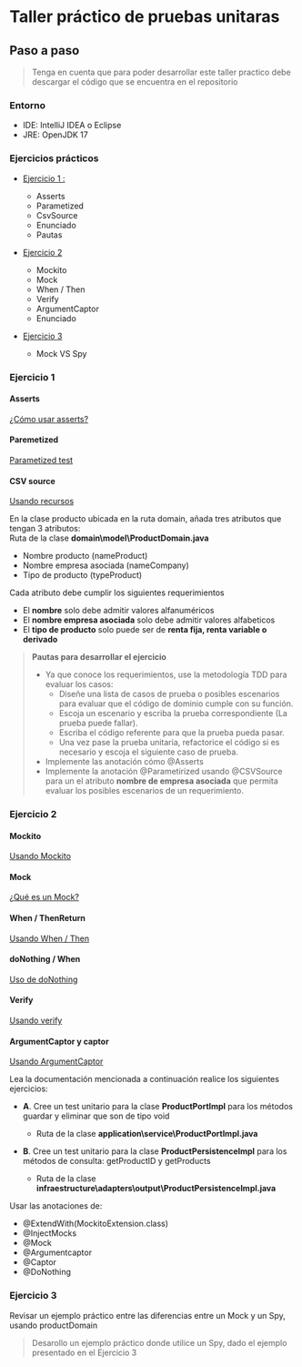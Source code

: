 # Taller práctico de pruebas unitaras

## Paso a paso

> Tenga en cuenta que para poder desarrollar este taller 
> practico debe descargar el código que se encuentra en el repositorio

### Entorno

- IDE: IntelliJ IDEA o Eclipse
- JRE: OpenJDK 17

### Ejercicios prácticos

- [Ejercicio 1 : ](#ejercicio-1)  

    * Asserts
    * Parametized
    * CsvSource
    * Enunciado
    * Pautas

- [Ejercicio 2](#ejercicio-2)
  * Mockito
  * Mock
  * When / Then
  * Verify
  * ArgumentCaptor
  * Enunciado

- [Ejercicio 3](#ejercicio-3)
  * Mock VS Spy

 
### Ejercicio 1

#### Asserts 

[¿Cómo usar asserts?](https://nuamexchange.atlassian.net/wiki/spaces/nuamArq/pages/62488670/JUnit5+Mockito#Assertions)

#### Paremetized 
[Parametized test](https://junit.org/junit5/docs/current/user-guide/#writing-tests-parameterized-tests)

#### CSV source
[Usando recursos](https://junit.org/junit5/docs/current/user-guide/#writing-tests-parameterized-tests-sources-CsvSource)



En la clase producto ubicada en la ruta domain, añada tres atributos que tengan 3 atributos:  
Ruta de la clase **domain\model\ProductDomain.java**
* Nombre producto (nameProduct)
* Nombre empresa asociada (nameCompany)
* Tipo de producto (typeProduct)

Cada atributo debe cumplir los siguientes requerimientos  

- El **nombre** solo debe admitir valores alfanuméricos
- El **nombre empresa asociada** solo debe admitir valores alfabeticos
- El **tipo de producto** solo puede ser de **renta fija, renta variable o derivado**

> **Pautas para desarrollar el ejercicio**
> - Ya que conoce los requerimientos, use la metodología TDD para evaluar los casos:
>   - Diseñe una lista de casos de prueba o posibles escenarios para evaluar que el código de dominio cumple con su función.
>   - Escoja un escenario y escriba la prueba correspondiente (La prueba puede fallar).
>   - Escriba el código referente para que la prueba pueda pasar.
>   - Una vez pase la prueba unitaria, refactorice el código si es necesario y escoja el siguiente caso de prueba.
> - Implemente las anotación cómo @Asserts
> - Implemente la anotación @Parametirized usando @CSVSource para un el atributo **nombre de empresa asociada** que permita evaluar los posibles escenarios de un requerimiento.

### Ejercicio 2

#### Mockito
[Usando Mockito](https://nuamexchange.atlassian.net/wiki/spaces/nuamArq/pages/62488670/JUnit5+Mockito#Mockito)
#### Mock
[¿Qué es un Mock?](https://nuamexchange.atlassian.net/wiki/spaces/nuamArq/pages/62488670/JUnit5+Mockito#Mock-vs-Spy)
#### When / ThenReturn
[Usando When / Then](https://nuamexchange.atlassian.net/wiki/spaces/nuamArq/pages/62488670/JUnit5+Mockito#When-/-Then)
#### doNothing / When
[Uso de doNothing](https://nuamexchange.atlassian.net/wiki/spaces/nuamArq/pages/62488670/JUnit5+Mockito#doNothing-/-When)
#### Verify
[Usando verify](https://nuamexchange.atlassian.net/wiki/spaces/nuamArq/pages/62488670/JUnit5+Mockito#Verify)

#### ArgumentCaptor y captor
[Usando ArgumentCaptor](https://nuamexchange.atlassian.net/wiki/spaces/nuamArq/pages/62488670/JUnit5+Mockito#Captor)

Lea la documentación mencionada a continuación realice los siguientes ejercicios:
- **A**. Cree un test unitario para la clase **ProductPortImpl** para los métodos guardar y eliminar que son de tipo void
  - Ruta de la clase **application\service\ProductPortImpl.java**

- **B**. Cree un test unitario para la clase **ProductPersistenceImpl** para los métodos de consulta: getProductID y getProducts
  - Ruta de la clase **infraestructure\adapters\output\ProductPersistenceImpl.java**  

Usar las anotaciones de:

- @ExtendWith(MockitoExtension.class)
- @InjectMocks
- @Mock
- @Argumentcaptor
- @Captor
- @DoNothing

### Ejercicio 3

Revisar un ejemplo práctico entre las diferencias entre un Mock y un Spy, usando productDomain

>Desarollo un ejemplo práctico donde utilice un Spy, dado el ejemplo presentado en el Ejercicio 3